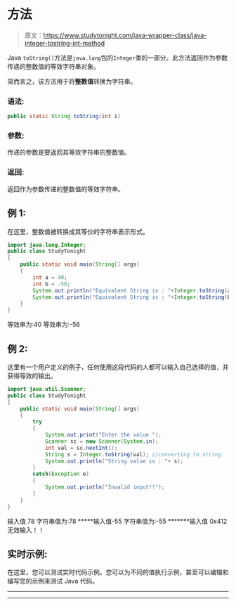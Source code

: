 # 方法

> 原文：<https://www.studytonight.com/java-wrapper-class/java-integer-tostring-int-method>

Java `toString()`方法是`java.lang`包的`Integer`类的一部分。此方法返回作为参数传递的整数值的等效字符串对象。

简而言之，该方法用于将**整数值**转换为字符串。

### 语法:

```java
public static String toString(int i) 
```

### 参数:

传递的参数是要返回其等效字符串的整数值。

### 返回:

返回作为参数传递的整数值的等效字符串。

## 例 1:

在这里，整数值被转换成其等价的字符串表示形式。

```java
import java.lang.Integer;
public class StudyTonight
{  
    public static void main(String[] args)
    {  
        int a = 40;
        int b = -56;
        System.out.println("Equivalent String is : "+Integer.toString(a));   
        System.out.println("Equivalent String is : "+Integer.toString(b));   
    }  
} 
```

等效串为:40
等效串为:-56

## 例 2:

这里有一个用户定义的例子，任何使用这段代码的人都可以输入自己选择的值，并获得等效的输出。

```java
import java.util.Scanner;  
public class StudyTonight
{  
    public static void main(String[] args) 
    {  
        try
        {
            System.out.print("Enter the value ");  
            Scanner sc = new Scanner(System.in);  
            int val = sc.nextInt();  
            String s = Integer.toString(val); //converting to string
            System.out.println("String value is : "+ s);          
        }
        catch(Exception e)
        {
            System.out.println("Invalid input!!");
        }
    }  
} 
```

输入值 78
字符串值为:78
*****输入值-55
字符串值为:-55
*******输入值 0x412
无效输入！！

## 实时示例:

在这里，您可以测试实时代码示例。您可以为不同的值执行示例，甚至可以编辑和编写您的示例来测试 Java 代码。

* * *

* * *